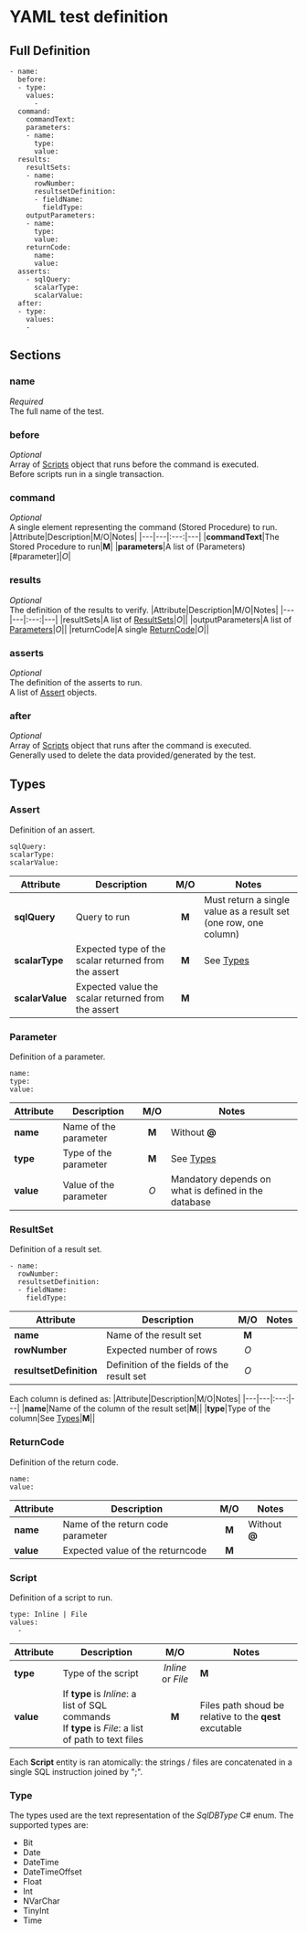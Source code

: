 # YAML test definition

## Full Definition
```
- name: 
  before:
  - type: 
    values:
      - 
  command:
    commandText: 
    parameters:
    - name: 
      type: 
      value: 
  results:
    resultSets:
    - name: 
      rowNumber: 
      resultsetDefinition:
      - fieldName: 
        fieldType: 
    outputParameters:
    - name: 
      type: 
      value: 
    returnCode:
      name: 
      value: 
  asserts:
    - sqlQuery:
      scalarType:
      scalarValue:
  after:
  - type: 
    values:
    - 
```
## Sections
### name
_Required_<br>
The full name of the test.

### before
_Optional_<br>
Array of [Scripts](#script) object that runs before the command is executed.<br>
Before scripts run in a single transaction.

### command
_Optional_<br>
A single element representing the command (Stored Procedure) to run.
|Attribute|Description|M/O|Notes|
|---|---|:---:|---|
|__commandText__|The Stored Procedure to run|__M__|
|__parameters__|A list of (Parameters)[#parameter]|_O_|

### results
_Optional_<br>
The definition of the results to verify.
|Attribute|Description|M/O|Notes|
|---|---|:---:|---|
|resultSets|A list of [ResultSets](#resultset)|_O_||
|outputParameters|A list of [Parameters](#parameter)|_O_||
|returnCode|A single [ReturnCode](#returnCode)|_O_||

### asserts
_Optional_<br>
The definition of the asserts to run.<br>
A list of [Assert](#assert) objects.

### after
_Optional_<br>
Array of [Scripts](#script) object that runs after the command is executed.<br>
Generally used to delete the data provided/generated by the test.

## Types

### Assert
Definition of an assert.
```
sqlQuery:
scalarType:
scalarValue:
```
|Attribute|Description|M/O|Notes|
|---|---|:---:|---|
|__sqlQuery__|Query to run|__M__|Must return a single value as a result set (one row, one column)|
|__scalarType__|Expected type of the scalar returned from the assert|__M__|See [Types](#type)|
|__scalarValue__|Expected value the scalar returned from the assert|__M__||

### Parameter
Definition of a parameter.
```
name:
type:
value:
```
|Attribute|Description|M/O|Notes|
|---|---|:---:|---|
|__name__|Name of the parameter|__M__|Without __@__|
|__type__|Type of the parameter|__M__|See [Types](#type)|
|__value__|Value of the parameter|_O_|Mandatory depends on what is defined in the database|

### ResultSet
Definition of a result set.
```
- name: 
  rowNumber: 
  resultsetDefinition:
  - fieldName: 
    fieldType: 
```
|Attribute|Description|M/O|Notes|
|---|---|:---:|---|
|__name__|Name of the result set|__M__||
|__rowNumber__|Expected number of rows|_O_||
|__resultsetDefinition__|Definition of the fields of the result set|_O_||

Each column is defined as:
|Attribute|Description|M/O|Notes|
|---|---|:---:|---|
|__name__|Name of the column of the result set|__M__||
|__type__|Type of the column|See [Types](#type)|__M__||

### ReturnCode
Definition of the return code.
```
name:
value:
```
|Attribute|Description|M/O|Notes|
|---|---|:---:|---|
|__name__|Name of the return code parameter|__M__|Without __@__|
|__value__|Expected value of the returncode|__M__||

### Script
Definition of a script to run.
```
type: Inline | File
values:
  -
```
|Attribute|Description|M/O|Notes|
|---|---|:---:|---|
|__type__|Type of the script|_Inline_ or _File_|__M__|
|__value__|If __type__ is _Inline_: a list of SQL commands<br>If __type__ is _File_: a list of path to text files |__M__|Files path shoud be relative to the __qest__ excutable|

Each __Script__ entity is ran atomically: the strings / files are concatenated in a single SQL instruction joined by ";".

### Type
The types used are the text representation of the _SqlDBType_ C# enum.
The supported types are:
 - Bit
 - Date
 - DateTime
 - DateTimeOffset
 - Float
 - Int
 - NVarChar
 - TinyInt
 - Time